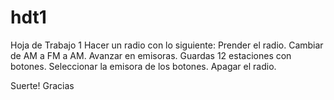 # hdt1
Hoja de Trabajo 1
Hacer un radio con lo siguiente:
Prender el radio.
Cambiar de AM a FM a AM.
Avanzar en emisoras.
Guardas 12 estaciones con botones.
Seleccionar la emisora de los botones.
Apagar el radio.

Suerte!
Gracias
